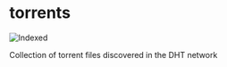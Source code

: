 torrents 
========
![Indexed](https://img.shields.io/badge/indexed-240412-blue)

Collection of torrent files discovered in the DHT network
